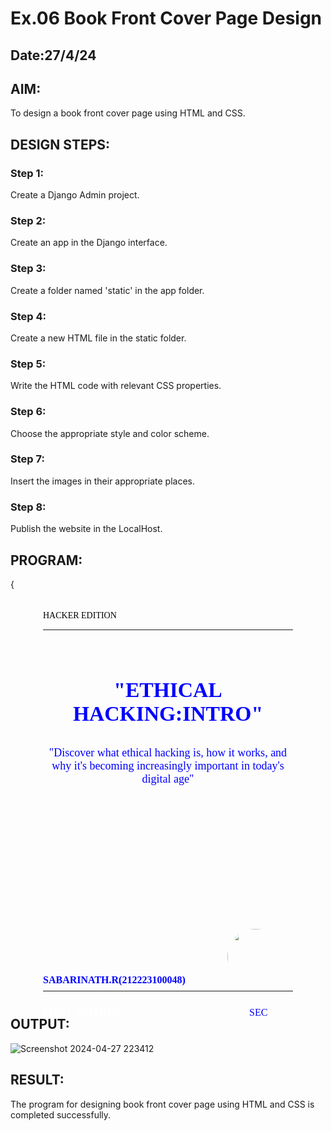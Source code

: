 # Ex.06 Book Front Cover Page Design
## Date:27/4/24

## AIM:
To design a book front cover page using HTML and CSS.

## DESIGN STEPS:

### Step 1:
Create a Django Admin project.

### Step 2:
Create an app in the Django interface.

### Step 3:
Create a folder named 'static' in the app folder.

### Step 4:
Create a new HTML file in the static folder.

### Step 5:
Write the HTML code with relevant CSS properties.

### Step 6:
Choose the appropriate style and color scheme.

### Step 7:
Insert the images in their appropriate places.

### Step 8:
Publish the website in the LocalHost.

## PROGRAM:
<title>BOOK COVER</title> {
    <style> .bookpage{width: 400px;
height: 600px;
color:black;
margin-left: auto;
margin-right: auto;
padding: 20px;
font-family: ' Arial, sans-serif';
background-image: url(bcc.jpeg);
background-size: cover;
}


.insight{
color:azure;

}


.hrstyle{
width:100px;
}
.author{

display: inline;
position: relative;
color:rgb(255, 255, 255);
top:190px;

font-family:Georgia;
font-size: medium;
}
.booktitle{
color:blue;
font-family: Roquen;
font-size: larger;
text-align: center;
position: relative;
top: 30px;

}
.id {
width:400px;
position: relative;
top:180px;

}
.pub{
color:blue;
font-size: medium;
position: relative;
top:155px;
left:330px;
}
.ed{
color:blue;
font-size: medium;
font-family: Verdana;
position:relative;
top:85px;

}
.subtitle{
color:blue;
font-family:unicorn;
font-size: large;
position: relative;
top:40px;
text-align: center;
}
.myphoto {
position: relative;
margin-top: 20px; /* Adjust the margin-top to position the image below the subtitle */
margin-left: auto;
margin-right: auto;
left: 140px;
top: 185px;
width: 90px;
height: 90px;
border-radius: 50%;
overflow: hidden;
}

.myphoto img {
width: 100%;
height: 120%;
object-fit: cover;
}
</style>
<title>Book Cover Page</title>
</head>
<body>
<div class="bookpage">
<div class="insight">
    HACKER EDITION
</div>
<div class="hrstyle">
    <hr style="color:blanchedalmond">
</div>
<div class="booktitle">
    <h1>"ETHICAL HACKING:INTRO"</h1></div>
<div class="subtitle">
    "Discover what ethical hacking is, how it works, and why it's becoming increasingly important in today's digital age"
</div>
<div class="subtitle">
     
</div>

<br>
<br>
<br>
<br>

<div class="myphoto">
    <img src="my photo.jpg" width="120" height="120" >

</div>
<div class="id">
    <hr style="color:rgb(68, 24, 187)">
</div>
<div class="author">
   <p><b>FIRST EDITION </b></p>
</div>
<div class="pub">
    SEC
</div>
<div class="ed">
    <b>SABARINATH.R(212223100048)</b>
</div>
</div>
</body>

## OUTPUT:
![Screenshot 2024-04-27 223412](https://github.com/Sabari-2005/cover/assets/139338709/e89bd7f8-085f-499a-8f30-f8099418dc40)



## RESULT:
The program for designing book front cover page using HTML and CSS is completed successfully.

